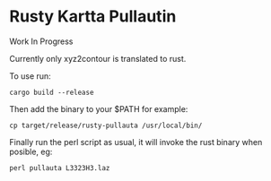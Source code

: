 # Rusty Kartta Pullautin

Work In Progress

Currently only xyz2contour is translated to rust.

To use run:

`cargo build --release`

Then add the binary to your $PATH for example:

`cp target/release/rusty-pullauta /usr/local/bin/`

Finally run the perl script as usual, it will invoke the rust binary when posible, eg: 

`perl pullauta L3323H3.laz`
